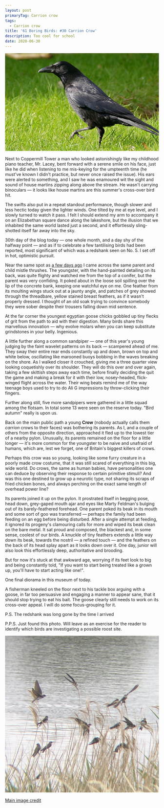 ```yaml
---
layout: post
primaryTag: Carrion crow
tags:
  - Carrion crow
title: '61 Boring Birds: #30 Carrion Crow'
description: Too cool for school
date: 2020-06-30
---
```

![carrion crow](/assets/img/carrion-crow.jpg)

Next to Coppermill Tower a man who looked astonishingly like my childhood piano teacher, Mr. Lacey, bent forward with a serene smile on his face, just like he did when listening to me mis-keying for the umpteenth time (he must've known I didn't practice, but never once raised the issue). His ears were alerted to something, and I saw he was enamoured wit the sight and sound of house martins zipping along above the stream. He wasn't carrying binoculars &mdash; it looks like house martins are this summer's cross-over bird hit.

The swifts also put in a repeat standout performance, though slower and less hectic today given the lighter winds. One tilted by me at eye level, and I slowly turned to watch it pass. I felt I should extend my arm to accompany it on an Elizabethan square dance along the lakeshore, but the illusion that we inhabited the same world lasted just a second, and it effortlessly sling-shotted itself far away into the sky.

30th day of the blog today &mdash; one whole month, and a day shy of the halfway point &mdash; and as if to celebrate a few tantilising birds had been reported, most significant of which was a redshank seen on No. 5. I set off in hot, optimistic pursuit.

Near the same spot as [a few days ago](http://www.wheresrhys.co.uk/2020/06/27/curlew.html) I came across the same parent and child mistle thrushes. The youngster, with the hand-painted detailing on its back, was quite flighty and watched me from the top of a conifer, but the parent was very confiding. It poked about in the loose soil spilling over the lip of the concrete bank, keeping one watchful eye on me. One feather from its moulting wings stuck out at a jaunty angle, and patches of grey showed through the threadbare, yellow stained breast feathers, as if it wasn't properly dressed. I thought of an old soak trying to convince somebody they were sober despite their trousers falling down mid sentence.

At the far corner the youngest egyptian goose chicks gobbled up tiny flecks of grit from the path to aid with their digestion. Many birds share this marvellous innovation &mdash; why evolve molars when you can keep substitute grindstones in your belly. Ingenious.

A little further along a common sandpiper &mdash; one of this year's young judging by the faint wavelet patterns on its back &mdash; scampered ahead of me. They sway their entire rear ends constantly up and down, brown on top and white below, oscillating like marooned buoys bobbing in the waves breaking on the shore. As I walked closer it crouched, giving me a three quarter view looking coquetishly over its shoulder. They will do this over and over again, taking a few skittish steps away each time, before finally deciding the  quit the game and making a break for it with their low, nosey-headed, flick-winged flight across the water. Their wing beats remind me of the way teenage boys used to try to do Ali G impressions by throw-clicking their fingers. 

Further along still, five more sandpipers were gathered in a little squad among the flotsam. In total some 13 were seen on the reserve today. "Bird autumn" really is upon us.

Back on the main public path a young **Crow** (nobody actually calls them _carrion_ crows to their faces) was bothering its parents. As I, and a couple of others from the opposite direction, approached it fled up to the lowest tier of a nearby pylon. Unusually, its parents remained on the floor for a little longer &mdash; it's more common for the youngster to be naive and unafraid of humans, which are, lest we forget, one of Britain's biggest killers of crows.

Perhaps this crow was so young, looking like some furry creature in a poorly made crow costume, that it was still scared of everything in this big, wide world. Do crows, the same as human babies, have personalities one can deduce by observing their response to certain primitive stimuli? And was this one destined to grow up a neurotic type, not sharing its scraps of fried chicken bones, and always perching on the exact same length of overhead power line?

Its parents joined it up on the pylon. It prostrated itself in begging pose, head down, grey-gaped mouth ajar and eyes like Marty Feldman's bulging out of its barely-feathered forehead. One parent poked its beak in its mouth and some sort of goo was transferred &mdash; perhaps the family had been feeding on an egg before being disturbed. After a single attempt at feeding, it ignored its progeny's clamouring calls for more and wiped its beak clean on the bare metal. It sat proud and composed, the blackest and, in some sense, coolest of our birds. A knuckle of tiny feathers extends a little way down its beak, towards the nostril &mdash; a refined touch &mdash; and the feathers on the back of its head splay apart as it looks down over it. One day, junior will also look this effortlessly deep, authoritative and brooding. 

But for now it's stuck at that awkward age, worrying if its feet look to big and being constantly told, "If you want to start being treated like a grown up, you'll have to start acting like one!".

One final diorama in this museum of today.

A fisherman kneeled on the floor next to his tackle box arguing with a goose, in far too persuasive and engaging a manner to appear sane, that it should stop trying to eat his bait. The goose clearly still needs to work on its cross-over appeal. I will do some focus-grouping for it.

P.S. The redshank was long gone by the time I arrived

P.P.S. Just found this photo. Will leave as an exercise for the reader to identify which birds are investigating a possible roost site.

![sand martin roost](/assets/img/sand-martin-reeds.jpg)

[Main image credit](https://commons.wikimedia.org/wiki/File:Carrion_Crow_(Corvus_corone)_(25932479036).jpg)
